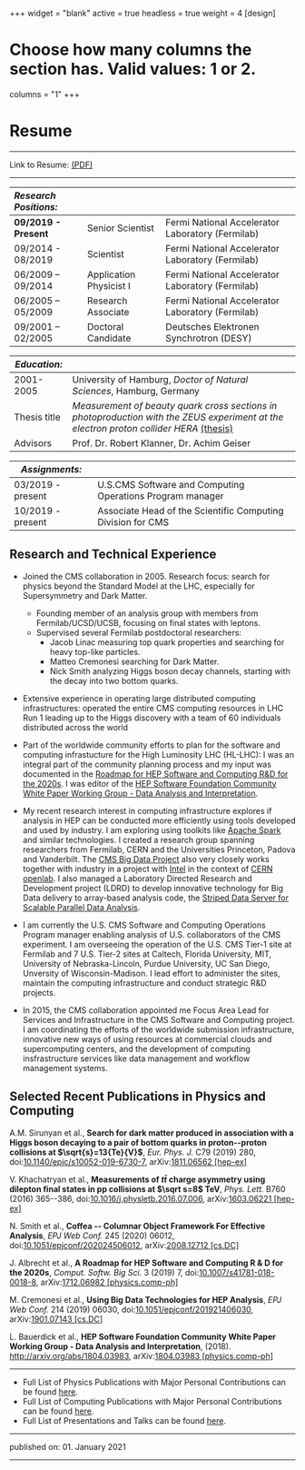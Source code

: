 +++
widget = "blank"
active = true
headless = true
weight = 4
[design]
  # Choose how many columns the section has. Valid values: 1 or 2.
  columns = "1"
+++

# Resume

----------

Link to Resume: [(PDF)](https://github.com/gutsche/ForThePublic/raw/master/cv/resume.pdf)

----------



| _Research Positions:_ |                         |                                                      |
|:----------------------|:------------------------|:-----------------------------------------------------|
| **09/2019 - Present** | Senior Scientist        | Fermi National Accelerator Laboratory (Fermilab)     |
| 09/2014 - 08/2019     | Scientist               | Fermi National Accelerator Laboratory (Fermilab)     |
| 06/2009 – 09/2014     | Application Physicist I | Fermi National Accelerator Laboratory (Fermilab)     |
| 06/2005 – 05/2009     | Research Associate      | Fermi National Accelerator Laboratory (Fermilab)     |
| 09/2001 – 02/2005     | Doctoral Candidate      | Deutsches Elektronen Synchrotron (DESY)              |


| _Education:_          |                                                                                |
|-----------------------|--------------------------------------------------------------------------------|
| 2001-2005             | University of Hamburg, _Doctor of Natural Sciences_, Hamburg, Germany          |
| Thesis title          | _Measurement of beauty quark cross sections in photoproduction with the ZEUS experiment at the electron proton collider HERA_ [(thesis)](http://inspirehep.net/record/680951/files/desy-thesis-05-010.ps.gz) |
| Advisors              | Prof. Dr. Robert Klanner, Dr. Achim Geiser                                     |


| _Assignments:_        |                                                                                |
|-----------------------|--------------------------------------------------------------------------------|
| 03/2019 - present     | U.S.CMS Software and Computing Operations Program manager                      |
| 10/2019 - present     | Associate Head of the Scientific Computing Division for CMS                    |


## Research and Technical Experience
* Joined the CMS collaboration in 2005. Research focus: search for physics beyond the Standard Model at the LHC, especially for Supersymmetry and Dark Matter.
    * Founding member of an analysis group with members from Fermilab/UCSD/UCSB, focusing on final states with leptons.
    * Supervised several Fermilab postdoctoral researchers:
        * Jacob Linac measuring top quark properties and searching for heavy top-like particles.
        * Matteo Cremonesi searching for Dark Matter.
        * Nick Smith analyzing Higgs boson decay channels, starting with the decay into two bottom quarks.


* Extensive experience in operating large distributed computing infrastructures: operated the entire CMS computing resources in LHC Run 1 leading up to the Higgs discovery with a team of 60 individuals distributed across the world
* Part of the worldwide community efforts to plan for the software and computing infrastucture for the High Luminosity LHC (HL-LHC): I was an integral part of the community planning process and my input was documented in the [Roadmap for HEP Software and Computing R&D for the 2020s](http://arxiv.org/abs/1712.06982). I was editor of the [HEP Software Foundation Community White Paper Working Group - Data Analysis and Interpretation](http://arxiv.org/abs/1804.03983).
* My recent research interest in computing infrastructure explores if analysis in HEP can be conducted more efficiently using tools developed and used by industry. I am exploring using toolkits like [Apache Spark](https://spark.apache.org/) and similar technologies. I created a research group spanning researchers from Fermilab, CERN and the Universities Princeton, Padova and Vanderbilt. The [CMS Big Data Project](https://cms-big-data.github.io/) also very closely works together with industry in a project with [Intel](https://www.intel.com/) in the context of [CERN openlab](https://openlab.cern/). I also managed a Laboratory Directed Research and Development project (LDRD) to develop innovative technology for Big Data delivery to array-based analysis code, the [Striped Data Server for Scalable Parallel Data Analysis](https://doi.org/10.1088/1742-6596/1085/4/042035).
* I am currently the U.S. CMS Software and Computing Operations Program manager enabling analysis of U.S. collaborators of the CMS experiment. I am overseeing the operation of the U.S. CMS Tier-1 site at Fermilab and 7 U.S. Tier-2 sites at Caltech, Florida University, MIT, University of Nebraska-Lincoln, Purdue University, UC San Diego, Unversity of Wisconsin-Madison. I lead effort to administer the sites, maintain the computing infrastructure and conduct strategic R&D projects.
* In 2015, the CMS collaboration appointed me Focus Area Lead for Services and Infrastructure in the CMS Software and Computing project. I am coordinating the efforts of the worldwide submission infrastructure, innovative new ways of using resources at commercial clouds and supercomputing centers, and the development of computing insfrastructure services like data management and workflow management systems.


## Selected Recent Publications in Physics and Computing

<!--#ref-Sirunyan:2018gdw-->
A.M. Sirunyan et al., **Search for dark matter
produced in association with a Higgs boson decaying to a pair of bottom
quarks in proton--proton collisions at $\sqrt{s}=13{Te}{V}$**, *Eur.
Phys. J.* C79 (2019) 280,
doi:[10.1140/epjc/s10052-019-6730-7](https://doi.org/10.1140/epjc/s10052-019-6730-7),
arXiv:[1811.06562 \[hep-ex\]](http://arxiv.org/abs/1811.06562)

<!--#ref-Khachatryan:2016ysn-->
V. Khachatryan et al., **Measurements of
$t \bar t$ charge asymmetry using dilepton final states in pp collisions
at $\sqrt s=8$ TeV**, *Phys. Lett.* B760 (2016) 365--386,
doi:[10.1016/j.physletb.2016.07.006](https://doi.org/10.1016/j.physletb.2016.07.006),
arXiv:[1603.06221 \[hep-ex\]](http://arxiv.org/abs/1603.06221)


<!--#ref-Smith:2020pxs-->
N. Smith et al., **Coffea -- Columnar Object
Framework For Effective Analysis**, *EPJ Web Conf.* 245 (2020) 06012,
doi:[10.1051/epjconf/202024506012](https://doi.org/10.1051/epjconf/202024506012),
arXiv:[2008.12712 \[cs.DC\]](http://arxiv.org/abs/2008.12712)

<!--#ref-Alves:2017she-->
J. Albrecht et al., **A Roadmap for HEP Software
and Computing R & D for the 2020s**, *Comput. Softw. Big Sci.* 3 (2019)
7,
doi:[10.1007/s41781-018-0018-8](https://doi.org/10.1007/s41781-018-0018-8),
arXiv:[1712.06982 \[physics.comp-ph\]](http://arxiv.org/abs/1712.06982)

<!--#ref-Cremonesi:2019pdq-->
M. Cremonesi et al., **Using Big Data
Technologies for HEP Analysis**, *EPJ Web Conf.* 214 (2019) 06030,
doi:[10.1051/epjconf/201921406030](https://doi.org/10.1051/epjconf/201921406030),
arXiv:[1901.07143 \[cs.DC\]](http://arxiv.org/abs/1901.07143)

<!--#ref-Bauerdick:2018qjx-->
L. Bauerdick et al., **HEP Software
Foundation Community White Paper Working Group - Data Analysis and
Interpretation**, (2018). <http://arxiv.org/abs/1804.03983>,
arXiv:[1804.03983 \[physics.comp-ph\]](http://arxiv.org/abs/1804.03983)


----------

* Full List of Physics Publications with Major Personal Contributions can be found [here](https://github.com/gutsche/ForThePublic/raw/master/publication_list/physics_publication_list.pdf).
* Full List of Computing Publications with Major Personal Contributions can be found [here](https://github.com/gutsche/ForThePublic/raw/master/publication_list/computing_publication_list.pdf).
* Full List of Presentations and Talks can be found [here](https://github.com/gutsche/ForThePublic/raw/master/talk_list/talk_list.pdf).

----------

published on: 01. January 2021

----------
